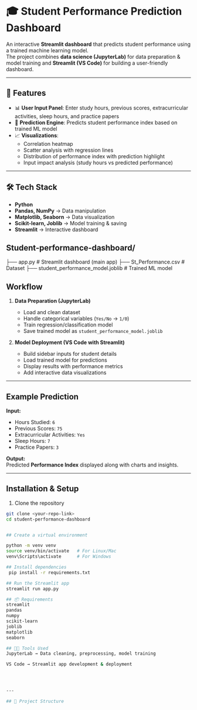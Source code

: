 # 🎓 Student Performance Prediction Dashboard

An interactive **Streamlit dashboard** that predicts student performance using a trained machine learning model.  
The project combines **data science (JupyterLab)** for data preparation & model training and **Streamlit (VS Code)** for building a user-friendly dashboard.

---

## 🚀 Features
- 📊 **User Input Panel**: Enter study hours, previous scores, extracurricular activities, sleep hours, and practice papers  
- 🎯 **Prediction Engine**: Predicts student performance index based on trained ML model  
- 📈 **Visualizations**:
  - Correlation heatmap  
  - Scatter analysis with regression lines  
  - Distribution of performance index with prediction highlight  
  - Input impact analysis (study hours vs predicted performance)  

---

## 🛠️ Tech Stack
- **Python**  
- **Pandas, NumPy** → Data manipulation  
- **Matplotlib, Seaborn** → Data visualization  
- **Scikit-learn, Joblib** → Model training & saving  
- **Streamlit** → Interactive dashboard
## Student-performance-dashboard/
├── app.py # Streamlit dashboard (main app)
├── St_Performance.csv # Dataset
├── student_performance_model.joblib # Trained ML model

## Workflow
1. **Data Preparation (JupyterLab)**  
   - Load and clean dataset  
   - Handle categorical variables (`Yes/No` → `1/0`)  
   - Train regression/classification model  
   - Save trained model as `student_performance_model.joblib`

2. **Model Deployment (VS Code with Streamlit)**  
   - Build sidebar inputs for student details  
   - Load trained model for predictions  
   - Display results with performance metrics  
   - Add interactive data visualizations  

---
## Example Prediction
**Input:**  
- Hours Studied: `6`  
- Previous Scores: `75`  
- Extracurricular Activities: `Yes`  
- Sleep Hours: `7`  
- Practice Papers: `3`  

**Output:**  
Predicted **Performance Index** displayed along with charts and insights.  

---
##  Installation & Setup
 1. Clone the repository
```bash
git clone <your-repo-link>
cd student-performance-dashboard


## Create a virtual environment

python -m venv venv
source venv/bin/activate   # For Linux/Mac
venv\Scripts\activate      # For Windows

## Install dependencies
 pip install -r requirements.txt

## Run the Streamlit app
streamlit run app.py

## 📦 Requirements
streamlit
pandas
numpy
scikit-learn
joblib
matplotlib
seaborn

## 🧑‍💻 Tools Used
JupyterLab → Data cleaning, preprocessing, model training

VS Code → Streamlit app development & deployment


  

---

## 📂 Project Structure
